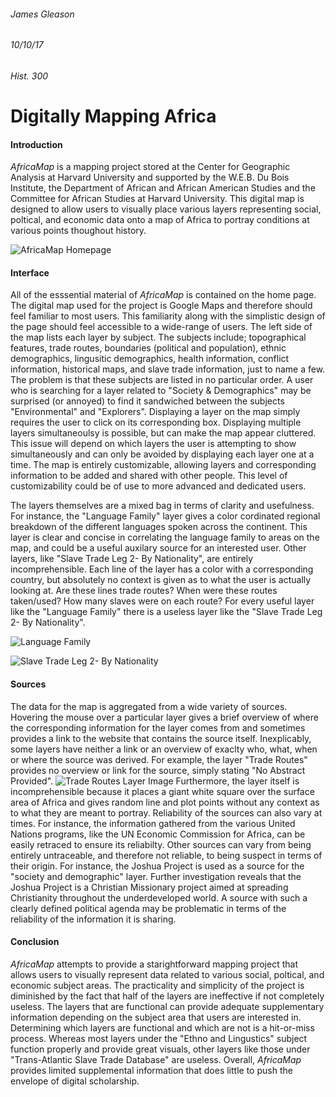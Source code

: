 ###### James Gleason
###### 10/10/17
###### Hist. 300
# Digitally Mapping Africa
#### Introduction
*AfricaMap* is a mapping project stored at the Center for Geographic Analysis at Harvard University and supported by the W.E.B. Du Bois Institute, the Department of African and African American Studies and the Committee for African Studies at Harvard University. This digital map is designed to allow users to visually place various layers representing social, poltical, and economic data onto a map of Africa to portray conditions at various points thoughout history.

![AfricaMap Homepage](AfricaMap.png "Africa Map Homepage")

#### Interface
All of the esssential material of *AfricaMap* is contained on the home page. The digital map used for the project is Google Maps and therefore should feel familiar to most users. This familiarity along with the simplistic design of the page should feel accessible to a wide-range of users. The left side of the map lists each layer by subject. The subjects include; topographical features, trade routes, boundaries (political and population), ethnic demographics, lingusitic demographics, health information, conflict information, historical maps, and slave trade information, just to name a few. The problem is that these subjects are listed in no particular order. A user who is searching for a layer related to "Society & Demographics" may be surprised (or annoyed) to find it sandwiched between the subjects "Environmental" and "Explorers". Displaying a layer on the map simply requires the user to click on its corresponding box. Displaying multiple layers simultaneoulsy is possible, but can make the map appear cluttered. This issue will depend on which layers the user is attempting to show simultaneously and can only be avoided by displaying each layer one at a time. The map is entirely customizable, allowing layers and corresponding information to be added and shared with other people. This level of customizability could be of use to more advanced and dedicated users. 

The layers themselves are a mixed bag in terms of clarity and usefulness. For instance, the "Language Family" layer gives a color cordinated regional breakdown of the different languages spoken across the continent. This layer is clear and concise in correlating the language family to areas on the map, and could be a useful auxilary source for an interested user. Other layers, like "Slave Trade Leg 2- By Nationality", are entirely incomprehensible. Each line of the layer has a color with a corresponding country, but absolutely no context is given as to what the user is actually looking at. Are these lines trade routes? When were these routes taken/used? How many slaves were on each route? For every useful layer like the "Language Family" there is a useless layer like the "Slave Trade Leg 2- By Nationality".

![Language Family](AfricaMap2.png)

![Slave Trade Leg 2- By Nationality](AfricaMap3.png)

#### Sources
The data for the map is aggregated from a wide variety of sources. Hovering the mouse over a particular layer gives a brief overview of where the corresponding information for the layer comes from and sometimes provides a link to the website that contains the source itself. Inexplicably, some layers have neither a link or an overview of exaclty who, what, when or where the source was derived. For example, the layer "Trade Routes" provides no overview or link for the source, simply stating "No Abstract Provided". ![Trade Routes Layer Image](AfricaMap5.png) Furthermore, the layer itself is incomprehensible because it places a giant white square over the surface area of Africa and gives random line and plot points without any context as to what they are meant to portray. Reliability of the sources can also vary at times. For instance, the information gathered from the various United Nations programs, like the UN Economic Commission for Africa, can be easily retraced to ensure its reliabilty. Other sources can vary from being entirely untraceable, and therefore not reliable, to being suspect in terms of their origin. For instance, the Joshua Project is used as a source for the "society and demographic" layer. Further investigation reveals that the Joshua Project is a Christian Missionary project aimed at spreading Christianity throughout the underdeveloped world. A source with such a clearly defined political agenda may be problematic in terms of the reliability of the information it is sharing.     

#### Conclusion
*AfricaMap* attempts to provide a starightforward mapping project that allows users to visually represent data related to various social, poltical, and economic subject areas. The practicality and simplicity of the project is diminished by the fact that half of the layers are ineffective if not completely useless. The layers that are functional can provide adequate supplementary information depending on the subject area that users are interested in. Determining which layers are functional and which are not is a hit-or-miss process. Whereas most layers under the "Ethno and Lingustics" subject function properly and provide great visuals, other layers like those under "Trans-Atlantic Slave Trade Database" are useless. Overall, *AfricaMap* provides limited supplemental information that does little to push the envelope of digital scholarship.

